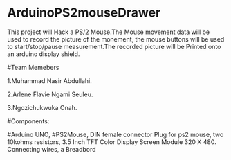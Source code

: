 # ArduinoPS2mouseDrawer

This project will Hack a PS/2 Mouse.The Mouse movement data will be used to record the  picture of the monement, the mouse buttons will be used to start/stop/pause measurement.The recorded picture  will be Printed  onto an arduino display shield.


#Team Memebers

1.Muhammad Nasir Abdullahi.

2.Arlene Flavie Ngami Seuleu.

3.Ngozichukwuka Onah. 



#Components:

#Arduino UNO, #PS2Mouse, DIN female connector Plug for ps2 mouse, two 10kohms resistors, 3.5 Inch TFT Color Display Screen Module 320 X 480. Connecting wires, a Breadbord
